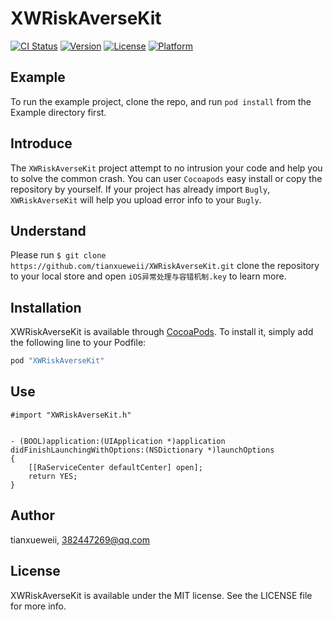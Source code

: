# XWRiskAverseKit

[![CI Status](http://img.shields.io/travis/tianxueweii/XWRiskAverseKit.svg?style=flat)](https://travis-ci.org/tianxueweii/XWRiskAverseKit)
[![Version](https://img.shields.io/cocoapods/v/XWRiskAverseKit.svg?style=flat)](http://cocoapods.org/pods/XWRiskAverseKit)
[![License](https://img.shields.io/cocoapods/l/XWRiskAverseKit.svg?style=flat)](http://cocoapods.org/pods/XWRiskAverseKit)
[![Platform](https://img.shields.io/cocoapods/p/XWRiskAverseKit.svg?style=flat)](http://cocoapods.org/pods/XWRiskAverseKit)

## Example

To run the example project, clone the repo, and run `pod install` from the Example directory first.

## Introduce

The `XWRiskAverseKit` project attempt to no intrusion your code and help you to solve the common crash. You can user `Cocoapods` easy install or copy the repository by yourself. If your project has already import `Bugly`, `XWRiskAverseKit` will help you upload error info to your `Bugly`.

## Understand

Please run `$ git clone https://github.com/tianxueweii/XWRiskAverseKit.git` clone the repository to your local store and open `iOS异常处理与容错机制.key` to learn more.

## Installation

XWRiskAverseKit is available through [CocoaPods](http://cocoapods.org). To install
it, simply add the following line to your Podfile:

```ruby
pod "XWRiskAverseKit"
```

## Use

```objc
#import "XWRiskAverseKit.h"


- (BOOL)application:(UIApplication *)application didFinishLaunchingWithOptions:(NSDictionary *)launchOptions
{
	[[RaServiceCenter defaultCenter] open];
	return YES;
}
```

## Author

tianxueweii, 382447269@qq.com

## License

XWRiskAverseKit is available under the MIT license. See the LICENSE file for more info.

